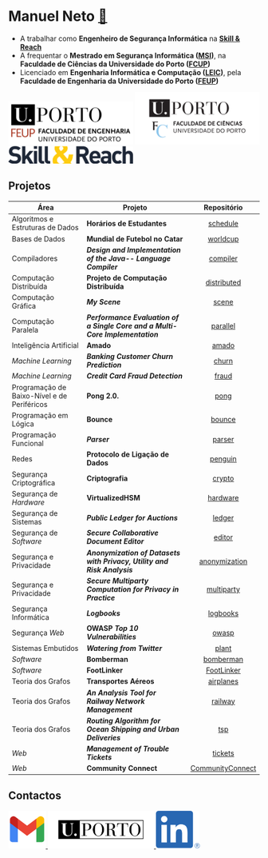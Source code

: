 # Manuel Neto [👋](mailto:manuelrlcneto@gmail.com)

- A trabalhar como **Engenheiro de Segurança Informática** na **[Skill & Reach](https://skillandreach.com/)**
- A frequentar o **Mestrado em Segurança Informática ([MSI](./FCUP/MSI/README.md))**, na **Faculdade de Ciências da Universidade do Porto ([FCUP](https://fc.up.pt))**
- Licenciado em **Engenharia Informática e Computação ([LEIC](./FEUP/LEIC/README.md))**, pela **Faculdade de Engenharia da Universidade do Porto ([FEUP](https://fe.up.pt))**

<div>
    <img src="./images/FEUP.png" alt="FEUP" width="250">
    <img src="./images/FCUP.png" alt="FCUP" width="250">
    <img src="./images/SkillReach.png" alt="FEUP" width="250">
</div>

## Projetos

| Área | Projeto | Repositório |
| ---- | ------- |:-----------:|
| Algoritmos e Estruturas de Dados | **Horários de Estudantes** | [schedule](https://github.com/manelneto/schedule) |
| Bases de Dados | **Mundial de Futebol no Catar** | [worldcup](https://github.com/manelneto/worldcup) |
| Compiladores | ***Design and Implementation of the Java-- Language Compiler*** | [compiler](https://github.com/manelneto/compiler) |
| Computação Distribuída | **Projeto de Computação Distribuída** | [distributed](https://github.com/manelneto/distributed) |
| Computação Gráfica | ***My Scene*** | [scene](https://github.com/manelneto/scene) |
| Computação Paralela | ***Performance Evaluation of a Single Core and a Multi-Core Implementation*** | [parallel](https://github.com/manelneto/parallel) |
| Inteligência Artificial | **Amado** | [amado](https://github.com/manelneto/amado) |
| *Machine Learning* | ***Banking Customer Churn Prediction*** | [churn](https://github.com/manelneto/churn) |
| *Machine Learning* | ***Credit Card Fraud Detection*** | [fraud](https://github.com/manelneto/fraud) |
| Programação de Baixo-Nível e de Periféricos | **Pong 2.0.** | [pong](https://github.com/manelneto/pong) |
| Programação em Lógica | **Bounce** | [bounce](https://github.com/manelneto/bounce) |
| Programação Funcional | ***Parser*** | [parser](https://github.com/manelneto/parser) |
| Redes | **Protocolo de Ligação de Dados** | [penguin](https://github.com/manelneto/penguin) |
| Segurança Criptográfica | **Criptografia** | [crypto](https://github.com/manelneto/crypto) |
| Segurança de *Hardware* | **VirtualizedHSM** | [hardware](https://github.com/manelneto/hardware) |
| Segurança de Sistemas | ***Public Ledger for Auctions*** | [ledger](https://github.com/manelneto/ledger) |
| Segurança de *Software* | ***Secure Collaborative Document Editor*** | [editor](https://github.com/manelneto/editor) |
| Segurança e Privacidade | ***Anonymization of Datasets with Privacy, Utility and Risk Analysis*** | [anonymization](https://github.com/manelneto/anonymization) |
| Segurança e Privacidade | ***Secure Multiparty Computation for Privacy in Practice*** | [multiparty](https://github.com/manelneto/multiparty) |
| Segurança Informática | ***Logbooks*** | [logbooks](https://github.com/manelneto/logbooks) |
| Segurança *Web* | **OWASP *Top 10 Vulnerabilities*** | [owasp](https://github.com/manelneto/owasp) |
| Sistemas Embutidos | ***Watering from Twitter*** | [plant](https://github.com/manelneto/plant) |
| *Software* | **Bomberman** | [bomberman](https://github.com/manelneto/bomberman) |
| *Software* | **FootLinker** | [FootLinker](https://github.com/manelneto/FootLinker) |
| Teoria dos Grafos | **Transportes Aéreos** | [airplanes](https://github.com/manelneto/airplanes) |
| Teoria dos Grafos | ***An Analysis Tool for Railway Network Management*** | [railway](https://github.com/manelneto/railway) |
| Teoria dos Grafos | ***Routing Algorithm for Ocean Shipping and Urban Deliveries*** | [tsp](https://github.com/manelneto/tsp) |
| *Web* | ***Management of Trouble Tickets*** | [tickets](https://github.com/manelneto/tickets) |
| *Web* | **Community Connect** | [CommunityConnect](https://github.com/manelneto/CommunityConnect) |

## Contactos

<div>
    <a href="mailto:manuelrlcneto@gmail.com">
        <img src="./images/Gmail.png" alt="Gmail" height="75">
    </a>
    <a href="mailto:up202108744@up.pt">
        <img src="./images/UPorto.png" alt="UPorto" height="75">
    </a>
    <a href="https://linkedin.com/in/manelneto">
        <img src="./images/LinkedIn.png" alt="LinkedIn" height="75">
    </a>
</div>
